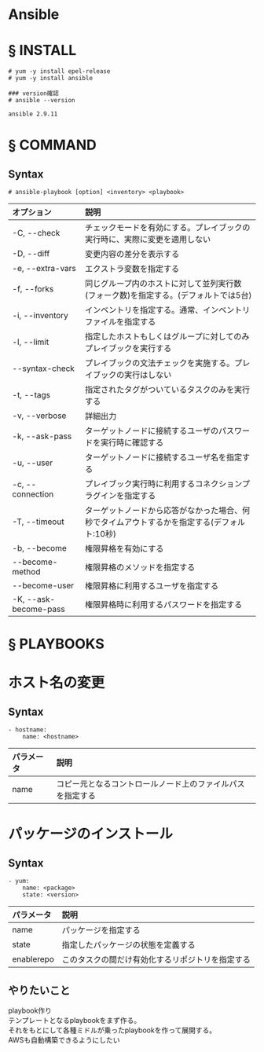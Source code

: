 # Ansible
# § INSTALL
```
# yum -y install epel-release
# yum -y install ansible
```
```
### version確認
# ansible --version
```
```
ansible 2.9.11
```
# § COMMAND
## Syntax
```
# ansible-playbook [option] <inventory> <playbook>
```
|オプション|説明|
|:---|:---|
|-C, --check|チェックモードを有効にする。プレイブックの実行時に、実際に変更を適用しない|
|-D, --diff|変更内容の差分を表示する|
|-e, --extra-vars|エクストラ変数を指定する|
|-f, --forks|同じグループ内のホストに対して並列実行数(フォーク数)を指定する。(デフォルトでは5台)|
|-i, --inventory|インベントリを指定する。通常、インベントリファイルを指定する|
|-l, --limit|指定したホストもしくはグループに対してのみプレイブックを実行する|
|--syntax-check|プレイブックの文法チェックを実施する。プレイブックの実行はしない|
|-t, --tags|指定されたタグがついているタスクのみを実行する|
|-v, --verbose|詳細出力|
|-k, --ask-pass|ターゲットノードに接続するユーザのパスワードを実行時に確認する|
|-u, --user|ターゲットノードに接続するユーザ名を指定する|
|-c, --connection|プレイブック実行時に利用するコネクションプラグインを指定する|
|-T, --timeout|ターゲットノードから応答がなかった場合、何秒でタイムアウトするかを指定する(デフォルト:10秒)|
|-b, --become|権限昇格を有効にする|
|--become-method|権限昇格のメソッドを指定する|
|--become-user|権限昇格に利用するユーザを指定する|
|-K, --ask-become-pass|権限昇格時に利用するパスワードを指定する|
# § PLAYBOOKS
# ホスト名の変更
## Syntax
```
- hostname:
    name: <hostname>
```
|パラメータ|説明|
|:---|:---|
|name|コピー元となるコントロールノード上のファイルパスを指定する|
# パッケージのインストール
## Syntax
```
- yum:
    name: <package>
    state: <version>
```
|パラメータ|説明|
|:---|:---|
|name|パッケージを指定する|
|state|指定したパッケージの状態を定義する|
|enablerepo|このタスクの間だけ有効化するリポジトリを指定する|
## やりたいこと
playbook作り  
テンプレートとなるplaybookをまず作る。  
それをもとにして各種ミドルが乗ったplaybookを作って展開する。  
AWSも自動構築できるようにしたい
